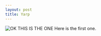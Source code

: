 ```yaml
---
layout: post
title: Yarp
---
```


![OK THIS IS THE ONE]({{site.github.url}}/assets/bad.jpeg)
Here is the first one.

